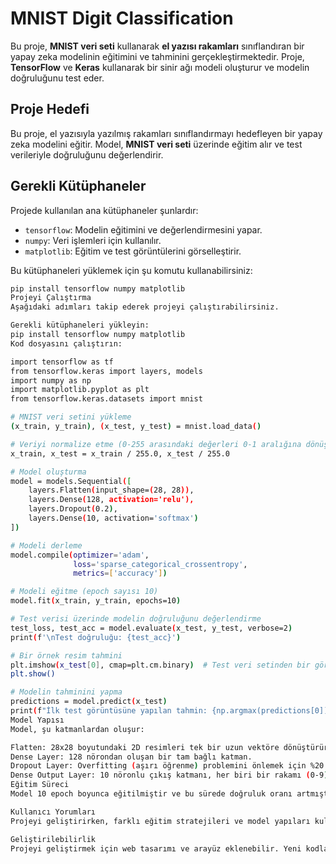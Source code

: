 # MNIST Digit Classification

Bu proje, **MNIST veri seti** kullanarak **el yazısı rakamları** sınıflandıran bir yapay zeka modelinin eğitimini ve tahminini gerçekleştirmektedir. Proje, **TensorFlow** ve **Keras** kullanarak bir sinir ağı modeli oluşturur ve modelin doğruluğunu test eder.

## Proje Hedefi

Bu proje, el yazısıyla yazılmış rakamları sınıflandırmayı hedefleyen bir yapay zeka modelini eğitir. Model, **MNIST veri seti** üzerinde eğitim alır ve test verileriyle doğruluğunu değerlendirir.

## Gerekli Kütüphaneler

Projede kullanılan ana kütüphaneler şunlardır:

- `tensorflow`: Modelin eğitimini ve değerlendirmesini yapar.
- `numpy`: Veri işlemleri için kullanılır.
- `matplotlib`: Eğitim ve test görüntülerini görselleştirir.

Bu kütüphaneleri yüklemek için şu komutu kullanabilirsiniz:

```bash
pip install tensorflow numpy matplotlib
Projeyi Çalıştırma
Aşağıdaki adımları takip ederek projeyi çalıştırabilirsiniz.

Gerekli kütüphaneleri yükleyin:
pip install tensorflow numpy matplotlib
Kod dosyasını çalıştırın:

import tensorflow as tf
from tensorflow.keras import layers, models
import numpy as np
import matplotlib.pyplot as plt
from tensorflow.keras.datasets import mnist

# MNIST veri setini yükleme
(x_train, y_train), (x_test, y_test) = mnist.load_data()

# Veriyi normalize etme (0-255 arasındaki değerleri 0-1 aralığına dönüştürme)
x_train, x_test = x_train / 255.0, x_test / 255.0

# Model oluşturma
model = models.Sequential([
    layers.Flatten(input_shape=(28, 28)),
    layers.Dense(128, activation='relu'),
    layers.Dropout(0.2),
    layers.Dense(10, activation='softmax')
])

# Modeli derleme
model.compile(optimizer='adam',
              loss='sparse_categorical_crossentropy',
              metrics=['accuracy'])

# Modeli eğitme (epoch sayısı 10)
model.fit(x_train, y_train, epochs=10)

# Test verisi üzerinde modelin doğruluğunu değerlendirme
test_loss, test_acc = model.evaluate(x_test, y_test, verbose=2)
print(f'\nTest doğruluğu: {test_acc}')

# Bir örnek resim tahmini
plt.imshow(x_test[0], cmap=plt.cm.binary)  # Test veri setinden bir görüntü
plt.show()

# Modelin tahminini yapma
predictions = model.predict(x_test)
print(f"İlk test görüntüsüne yapılan tahmin: {np.argmax(predictions[0])}")
Model Yapısı
Model, şu katmanlardan oluşur:

Flatten: 28x28 boyutundaki 2D resimleri tek bir uzun vektöre dönüştürür.
Dense Layer: 128 nörondan oluşan bir tam bağlı katman.
Dropout Layer: Overfitting (aşırı öğrenme) problemini önlemek için %20 dropout oranı.
Dense Output Layer: 10 nöronlu çıkış katmanı, her biri bir rakamı (0-9) temsil eder. Softmax aktivasyon fonksiyonu ile, her bir rakam için olasılık hesaplanır.
Eğitim Süreci
Model 10 epoch boyunca eğitilmiştir ve bu sürede doğruluk oranı artmıştır. Epoch değeri arttırılarak daha tutarlı sonuçlar elde edilebilir.

Kullanıcı Yorumları
Projeyi geliştirirken, farklı eğitim stratejileri ve model yapıları kullanabilirsiniz. Veri augmentasyonu veya modelin eğitim süresini uzatarak modelin doğruluğunu artırmayı düşünebilirsiniz.

Geliştirilebilirlik
Projeyi geliştirmek için web tasarımı ve arayüz eklenebilir. Yeni kodlar eklenerek sayılarla yeni tanışan çocuklar için bir eğitim aracı ve oyun haline getirilebilir.
